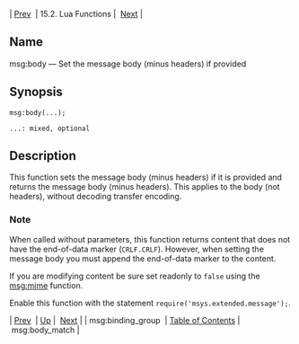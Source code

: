 | [Prev](lua.ref.msg_binding_group)  | 15.2. Lua Functions |  [Next](lua.ref.msg_body_match.php) |

<a name="lua.ref.msg_body"></a>
## Name

msg:body — Set the message body (minus headers) if provided

<a name="idp25371616"></a>
## Synopsis

`msg:body(...);`

`...: mixed, optional`<a name="idp25374288"></a>
## Description

This function sets the message body (minus headers) if it is provided and returns the message body (minus headers). This applies to the body (not headers), without decoding transfer encoding.

### Note

When called without parameters, this function returns content that does not have the end-of-data marker (`CRLF.CRLF`). However, when setting the message body you must append the end-of-data marker to the content.

If you are modifying content be sure set readonly to `false` using the [msg:mime](lua.ref.msg_mime "msg:mime") function.

Enable this function with the statement `require('msys.extended.message');`.

| [Prev](lua.ref.msg_binding_group)  | [Up](lua.function.details.php) |  [Next](lua.ref.msg_body_match.php) |
| msg:binding_group  | [Table of Contents](index) |  msg:body_match |
